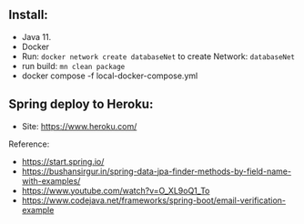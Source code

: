 ## Install:
- Java 11.
- Docker
- Run: `docker network create databaseNet` to create Network: `databaseNet`
- run build: `mn clean package`
- docker compose -f local-docker-compose.yml

## Spring deploy to Heroku:
 - Site: https://www.heroku.com/


Reference:
- https://start.spring.io/
- https://bushansirgur.in/spring-data-jpa-finder-methods-by-field-name-with-examples/
- https://www.youtube.com/watch?v=O_XL9oQ1_To
- https://www.codejava.net/frameworks/spring-boot/email-verification-example